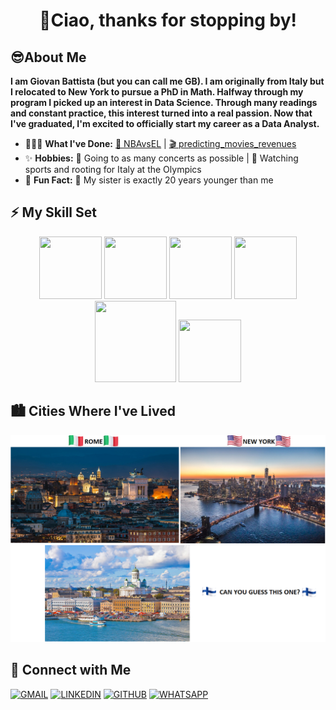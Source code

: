 <h1 align="center">👋Ciao, thanks for stopping by!</h1>

## 😎About Me

**I am Giovan Battista (but you can call me GB). I am originally from Italy but I relocated to New York to pursue a PhD in Math. Halfway through my program I picked up an interest in Data Science. Through many readings and constant practice, this interest turned into a real passion. Now that I've graduated, I'm excited to officially start my career as a Data Analyst.** 

- 👨🏻‍💻 **What I've Done:** [🏀 NBAvsEL](https://github.com/gb-pignatti/NBAvsEL) | [🎬 predicting_movies_revenues](https://github.com/gb-pignatti/predicting_movies_revenues)
- ✨ **Hobbies:** 🎵 Going to as many concerts as possible | 🥇 Watching sports and rooting for Italy at the Olympics
- 🌈 **Fun Fact:** 👧 My sister is exactly 20 years younger than me

## ⚡ My Skill Set

<center>
<div class="container">
<img src="https://cdn.jsdelivr.net/gh/devicons/devicon/icons/python/python-original-wordmark.svg" height = 100 width = 100/>
<img src="https://cdn.jsdelivr.net/gh/devicons/devicon/icons/numpy/numpy-original-wordmark.svg" height = 100 width = 100/>
<img src="https://cdn.jsdelivr.net/gh/devicons/devicon/icons/pandas/pandas-original-wordmark.svg" height = 100 width = 100/>  
<img src="https://raw.githubusercontent.com/mwaskom/seaborn/master/doc/_static/logo-tall-lightbg.svg" height = 100 width = 100/>
<img src="https://upload.wikimedia.org/wikipedia/commons/0/05/Scikit_learn_logo_small.svg" style="position:relative;top:px" height = 130 width = 130/>
<img src="https://cdn.jsdelivr.net/gh/devicons/devicon/icons/sqlite/sqlite-original-wordmark.svg" height = 100 width = 100/></div> 
</center>    

## 🏙️ Cities Where I've Lived

![my_cities](images/cities.png)
    
## 🔗 Connect with Me

<a href="mailto:gbpignatti5@gmail.com"><img src="https://img.shields.io/badge/Gmail-D14836?style=for-the-badge&logo=gmail&logoColor=white" alt="GMAIL"></a>
<a href="https://www.linkedin.com/in/gbpignatti//" target="_blank"><img src="https://img.shields.io/static/v1?label=&message=Linkedin&color=0A66C2&style=for-the-badge&logo=linkedin&logoColor=whitesmoke" alt="LINKEDIN"></a>
<a href="https://github.com/gb-pignatti"><img src="https://img.shields.io/static/v1?label=&message=GITHUB&color=%23181717&style=for-the-badge&logo=github&logoColor=whitesmoke" alt="GITHUB"></a>
<a href="https://wa.me/9173628795"><img src="https://img.shields.io/badge/WhatsApp-25D366?style=for-the-badge&logo=whatsapp&logoColor=white" alt="WHATSAPP"></a>
